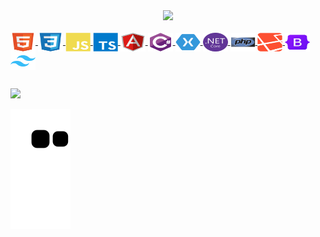 <div align="center">
  <a href="https://github.com/rafaballerini">
  <img height="180em" src="https://github-readme-stats.vercel.app/api?username=ignvcio9&show_icons=true&theme=dracula&include_all_commits=true&count_private=true"/>
  <!-- <img height="180em" src="https://github-readme-stats.vercel.app/api/top-langs/?username=ignvcio9&layout=compact&langs_count=7&theme=dark"/> --!>
</div>
<div style="display: inline_block"><br>
  <img align="center" alt="ignvcio9-HTML" height="30" width="40" src="https://raw.githubusercontent.com/devicons/devicon/master/icons/html5/html5-original.svg">
  <img align="center" alt="ignvcio9-CSS" height="30" width="40" src="https://raw.githubusercontent.com/devicons/devicon/master/icons/css3/css3-original.svg">
  <img align="center" alt="ignvcio9-Js" height="30" width="40" src="https://raw.githubusercontent.com/devicons/devicon/master/icons/javascript/javascript-plain.svg">
  <img align="center" alt="ignvcio9-Ts" height="30" width="40" src="https://raw.githubusercontent.com/devicons/devicon/master/icons/typescript/typescript-plain.svg">
  <img align="center" alt="ignvcio9-Angular" height="30" width="40" src="https://raw.githubusercontent.com/devicons/devicon/master/icons/angularjs/angularjs-original.svg">
  <img align="center" alt="ignvcio9-Csharp" height="30" width="40" src="https://raw.githubusercontent.com/devicons/devicon/master/icons/csharp/csharp-original.svg">
  <img align="center" alt="ignvcio9-Xamarin" height="30" width="40" src="https://raw.githubusercontent.com/devicons/devicon/master/icons/xamarin/xamarin-original.svg">
  <img align="center" alt="ignvcio9-Xamarin" height="30" width="40" src="https://raw.githubusercontent.com/devicons/devicon/master/icons/dotnetcore/dotnetcore-original.svg">
  <img align="center" alt="ignvcio9-Php" height="30" width="40" src="https://raw.githubusercontent.com/devicons/devicon/master/icons/php/php-original.svg">
  <img align="center" alt="ignvcio9-Laravel" height="30" width="40" src="https://raw.githubusercontent.com/devicons/devicon/master/icons/laravel/laravel-plain.svg">
  <img align="center" alt="ignvcio9-Laravel" height="30" width="40" src="https://raw.githubusercontent.com/devicons/devicon/master/icons/bootstrap/bootstrap-original.svg">
  <img align="center" alt="ignvcio9-Laravel" height="30" width="40" src="https://raw.githubusercontent.com/devicons/devicon/master/icons/tailwindcss/tailwindcss-plain.svg">
  
 </div>
  
  ##
 
<div> 
  <!-- <a href="https://instagram.com/ignvcio9" target="_blank"><img src="https://img.shields.io/badge/-Instagram-%23E4405F?style=for-the-badge&logo=instagram&logoColor=white" target="_blank"></a> --!>
 	<a href="https://www.linkedin.com/in/carlos-valderas-716785202" target="_blank"><img src="https://img.shields.io/badge/-LinkedIn-%230077B5?style=for-the-badge&logo=linkedin&logoColor=white" target="_blank"></a> 
 
  ![Snake animation](https://github.com/rafaballerini/rafaballerini/blob/output/github-contribution-grid-snake.svg)
 
</div>
